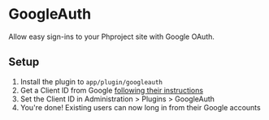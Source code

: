 # GoogleAuth

Allow easy sign-ins to your Phproject site with Google OAuth.

## Setup

1. Install the plugin to `app/plugin/googleauth`
2. Get a Client ID from Google [following their instructions](https://developers.google.com/identity/sign-in/web/devconsole-project)
3. Set the Client ID in Administration > Plugins > GoogleAuth
4. You're done! Existing users can now long in from their Google accounts
